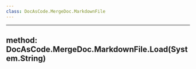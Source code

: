 ```yaml
---
class: DocAsCode.MergeDoc.MarkdownFile
---
```


---
method: DocAsCode.MergeDoc.MarkdownFile.Load(System.String)
---

